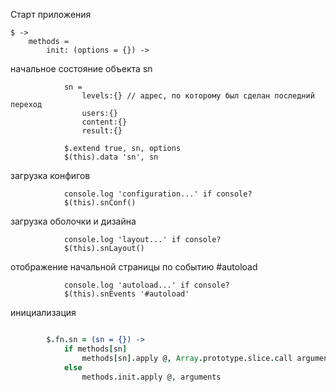 
Старт приложения

	$ ->
		methods =
			init: (options = {}) ->

начальное состояние объекта sn

				sn =
					levels:{} // адрес, по которому был сделан последний переход
					users:{}
					content:{}
					result:{}

				$.extend true, sn, options
				$(this).data 'sn', sn

загрузка конфигов

				console.log 'configuration...' if console?
				$(this).snConf()

загрузка оболочки и дизайна

				console.log 'layout...' if console?
				$(this).snLayout()

отображение начальной страницы по событию #autoload

				console.log 'autoload...' if console?
				$(this).snEvents '#autoload'

инициализация
```coffeescript

		$.fn.sn = (sn = {}) ->
			if methods[sn]
				methods[sn].apply @, Array.prototype.slice.call arguments, 1
			else 
				methods.init.apply @, arguments
```
